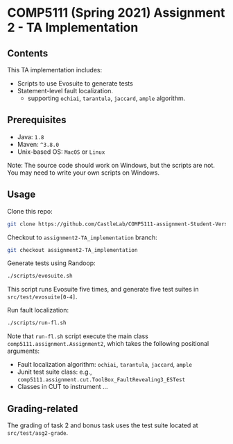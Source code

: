 # COMP5111 (Spring 2021) Assignment 2 - TA Implementation

## Contents

This TA implementation includes:
- Scripts to use Evosuite to generate tests
- Statement-level fault localization.
    - supporting `ochiai`, `tarantula`, `jaccard`, `ample` algorithm.

## Prerequisites

- Java: `1.8`
- Maven: `^3.8.0`
- Unix-based OS: `MacOS` or `Linux`

Note: The source code should work on Windows, but the scripts are not. You may need to write your own scripts on 
Windows.

## Usage

Clone this repo:
```bash
git clone https://github.com/CastleLab/COMP5111-assignment-Student-Version.git && cd COMP5111-assignment-Student-Version
```

Checkout to `assignment2-TA_implementation` branch:
```bash
git checkout assignment2-TA_implementation
```

Generate tests using Randoop:
```bash
./scripts/evosuite.sh
```
This script runs Evosuite five times, and generate five test suites in `src/test/evosuite[0-4]`.

Run fault localization:
```bash
./scripts/run-fl.sh
```
Note that `run-fl.sh` script execute the main class `comp5111.assignment.Assignment2`, which takes the following 
positional arguments: 
- Fault localization algorithm: `ochiai`, `tarantula`, `jaccard`, `ample`
- Junit test suite class: e.g., `comp5111.assignment.cut.ToolBox_FaultRevealing3_ESTest`
- Classes in CUT to instrument ...

## Grading-related

The grading of task 2 and bonus task uses the test suite located at `src/test/asg2-grade`.